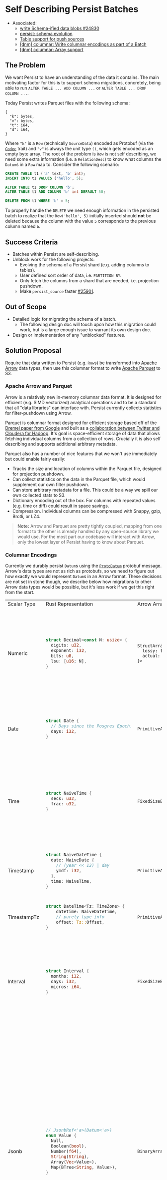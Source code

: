# Self Describing Persist Batches

- Associated:
  - [write Schema-ified data blobs #24830](https://github.com/MaterializeInc/database-issues/issues/7411)
  - [persist: schema evolution](https://github.com/MaterializeInc/database-issues/issues/4818)
  - [Table support for push sources](https://github.com/MaterializeInc/database-issues/issues/6896)
  - [[dnm] columnar: Write columnar encodings as part of a Batch](https://github.com/MaterializeInc/materialize/pull/26120)
  - [[dnm] columnar: Array support](https://github.com/MaterializeInc/materialize/pull/25848)

## The Problem

We want Persist to have an understanding of the data it contains. The main
motivating factor for this is to support schema migrations, concretely,
being able to run `ALTER TABLE ... ADD COLUMN ...` or
`ALTER TABLE ... DROP COLUMN ...`.

Today Persist writes Parquet files with the following schema:

```
{
  "k": bytes,
  "v": bytes,
  "t": i64,
  "d": i64,
}
```

Where `"k"` is a `Row` (technically `SourceData`) encoded as Protobuf (via the
[`Codec`](https://github.com/MaterializeInc/materialize/blob/d0aa5b7d0b47e55cf4e211e507116a41cb7f8680/src/persist-types/src/lib.rs#L39)
trait) and `"v"` is always the unit type `()`, which gets encoded as an empty
byte array. The root of the problem is `Row` is not self describing, we need
some extra information (i.e. a `RelationDesc`) to know what columns the
`Datum`s in a `Row` map to. Consider the following scenario:

```sql
CREATE TABLE t1 ('a' text, 'b' int);
INSERT INTO t1 VALUES ('hello', 5);

ALTER TABLE t1 DROP COLUMN 'b';
ALTER TABLE t1 ADD COLUMN 'b' int DEFAULT 50;

DELETE FROM t1 WHERE 'b' = 5;
```

To properly handle the `DELETE` we need enough information in the persisted
batch to realize that the `Row('hello', 5)` initially inserted should __not__
be deleted because the column with the value `5` corresponds to the previous
column named `b`.

## Success Criteria

* Batches within Persist are self-describing.
* Unblock work for the following projects:
  * Evolving the schema of a Persist shard (e.g. adding columns to tables).
  * User defined sort order of data, i.e. `PARTITION BY`.
  * Only fetch the columns from a shard that are needed, i.e. projection
    pushdown.
  * Make `persist_source` faster [#25901](https://github.com/MaterializeInc/database-issues/issues/7726).

## Out of Scope

* Detailed logic for migrating the schema of a batch.
  * The following design doc will touch upon how this migration could work, but
    is a large enough issue to warrant its own design doc.
* Design or implementation of any "unblocked" features.

## Solution Proposal

Require that data written to Persist (e.g. `Row`s) be transformed into
[Apache Arrow](https://arrow.apache.org/) data types, then use this columnar
format to write [Apache Parquet](https://parquet.apache.org/) to S3.

### Apache Arrow and Parquet

Arrow is a relatively new in-memory columnar data format. It is designed for
efficient (e.g. SIMD vectorized) analytical operations and to be a standard
that all "data libraries" can interface with. Persist currently collects
statistics for filter-pushdown using Arrow.

Parquet is columnar format designed for efficient storage based off of the
[Dremel paper from Google](https://research.google/pubs/dremel-interactive-analysis-of-web-scale-datasets-2/)
and built as a [collaboration between Twitter and Cloudera for Hadoop](https://blog.twitter.com/engineering/en_us/a/2013/announcing-parquet-10-columnar-storage-for-hadoop).
It's goal is space-efficient storage of data that allows fetching individual
columns from a collection of rows. Crucially it is also self describing and
supports additional arbitrary metadata.

Parquet also has a number of nice features that we won't use immediately but
could enable fairly easily:

* Tracks the size and location of columns within the Parquet file, designed for
  projection pushdown.
* Can collect statistics on the data in the Parquet file, which would
  supplement our own filter pushdown.
* Can store arbitrary metadata for a file. This could be a way we spill our own
  collected stats to S3.
* Dictionary encoding out of the box. For columns with repeated values (e.g.
  time or diff) could result in space savings.
* Compression. Individual columns can be compressed with Snappy, gzip, Brotli,
  or LZ4.

> **Note:** Arrow and Parquet are pretty tightly coupled, mapping from one format to
the other is already handled by any open-source library we would use. For the
most part our codebase will interact with Arrow, only the lowest layer of
Persist having to know about Parquet.

### Columnar Encodings

Currently we durably persist `Datum`s using the [`ProtoDatum`](https://github.com/MaterializeInc/materialize/blob/d0aa5b7d0b47e55cf4e211e507116a41cb7f8680/src/repr/src/row.proto#L32-L69)
protobuf message. Arrow's data types are not as rich as protobufs, so we need
to figure out how exactly we would represent `Datum`s in an Arrow format. These
decisions are not set in stone though, we describe below how migrations to
other Arrow data types would be possible, but it's less work if we get this
right from the start.

<table>
<tr>
<td> Scalar Type </td><td> Rust Representation </td><td> Arrow Array </td><td> Notes </td>
</tr>

<tr>
<td> Numeric </td>
<td>

```rust
struct Decimal<const N: usize> {
  digits: u32,
  exponent: i32,
  bits: u8,
  lsu: [u16; N],
}
```

</td>
<td>

```
StructArray<{
  lossy: f64,
  actual: Bytes,
}>
```

</td>
<td>

Encoded as two values, a lossy `f64` for sorting and filtering, then a
serialized representation of `Decimal` as opaque bytes.

See <https://speleotrove.com/decimal/dnnumb.html> for an explanation as to what
the fields in the Rust type represent.

> **Note:** Arrow does have [`Decimal`](https://docs.rs/arrow/latest/arrow/datatypes/enum.DataType.html#variant.Decimal128)
types, but we opt not to use them because they can't represent the full range
of values that can be represented by `Numeric`. Specifically, the `Decimal`
types are fixed-point and the largest variant, [`Decimal256`], has a maximum
precision of 76 digits. `Numeric` is floating-point and has a maximum precision
of 39 digits, which means we would need a fixed-point number capable of storing
78 digits which Arrow doesn't have.

</td>

<tr>
<td> Date </td>
<td>

```rust
struct Date {
  // Days since the Posgres Epoch.
  days: i32,
}
```

</td>
<td>

`PrimitiveArray<i32>`

</td>
<td>

Directly encode the number of days since the UNIX Epoch (1970-01-01).

> **Alternative:** We could encode this as number of days since the Postgres
Epoch so it would be a direct representation of the Rust type, but I'm leaning
towards encoding as days since the UNIX epoch for consistency with `Timestamp`
which does is also relative to the UNIX epoch. The max value supported for
`Date` in Postgres is the year 5,874,897 AD which can be represented with
either offset.

</td>

<tr>
<td> Time </td>
<td>

```rust
struct NaiveTime {
  secs: u32,
  frac: u32,
}
```

</td>
<td>

`FixedSizeBinary[8]`

</td>
<td>

Represented as the `secs` field and `frac` field encoded in that order as
big-endian.

> **Alternative:** We could represent this as number of nanoseconds since
midnight which is a bit more general but is a more costly at runtime for
encoding. Ideally Persist encoding is a fast as possible so I'm leaning towards
the more direct-from-Rust approach.

> Note: We only need 47 bits to represent this total range, leaving 19 bits
unused. In the future if we support the `TIMETZ` type we could probably also
represent that in a `u64`, using these extra bits to store the timezone.

</td>

<tr>
<td> Timestamp </td>
<td>

```rust
struct NaiveDateTime {
  date: NaiveDate {
    // (year << 13) | day
    ymdf: i32,
  },
  time: NaiveTime,
}
```

</td>
<td>

`PrimitiveArray<i64>`

</td>
<td>

`chrono` (our underlying date time library) uses a more memory efficient
encoding of date by squeezing both year and day into a single `i32`, combined
with a `NaiveTime` this ends up being 12 bytes.


We can repesent this same range of time as the number of microseconds since
the UNIX epoch in an `i64`. Postgres does something very similar, the only
difference is it uses an offset of 2000-01-01.

</td>

<tr>
<td> TimestampTz </td>
<td>

```rust
struct DateTime<Tz: TimeZone> {
    datetime: NaiveDateTime,
    // purely type info
    offset: Tz::Offset,
}
```

</td>
<td>

`PrimitiveArray<i64>`

</td>
<td>

Just like Timestamp, we'll encode this as the number of microseconds since
the UNIX epoch. We don't actually need to store any timezone information,
instead we convert to the session timezone when loaded. This is how Postgres
works.

</td>

<tr>
<td> Interval </td>
<td>

```rust
struct Interval {
  months: i32,
  days: i32,
  micros: i64,
}
```

</td>
<td>

`FixedSizeBinary[16]`

</td>
<td>

Represented by encoding the `months`, `days`, and `micros` fields encoded as
big endian.

> **Alternative:** The smallest possible representation for interval would be
11 bytes, or 12 if we don't want to do bit swizzling. But other than space
savings I don't believe there is a benefit to this approach. In fact it would
incur some computational overhead to encode and there are no benefits from a
SIMD perspective either.

> **Alternative:** We could represent `Interval`s in a `StructArray` but we
don't expose the internal details of `Interval` so this wouldn't aid in
filtering or pushdown. The only benefit of structuring an interval would be for
space reduction if we enable dictionary encoding.

</td>

<tr>
<td> Jsonb </td>
<td>

```rust
// JsonbRef<'a>(Datum<'a>)
enum Value {
  Null,
  Boolean(bool),
  Number(f64),
  String(String),
  Array(Vec<Value>),
  Map(BTree<String, Value>),
}
```

</td>
<td>

`BinaryArray`

</td>
<td>

Serialize JSON with the existing protobuf types, i.e. ProtoDatum, and store
this binary blob.

> **Structured Data:** An option is to structure the JSON data using an Arrow
Union type. What is nice about this approach is it would allow us to do some
form of projection pushdown on the JSON data. The main issue though is Arrow
does not really support recursive data types. In fact, it is impossible to
statically define the above `Value` enum in Arrow. The only option is to
dynamically generate a DataType/schema given a column of values, see [1] for an
example of this approach. I don't believe dynamically generating the schema is
a good option because it is relatively complex, and we would end up with
arbitrarily deep schemas based on user provided data. The arbitrarily deep
schemas particularly concerns me because it would have unpredictable
performance.

> **Alternative:** An alternative to fully structing the data is structuing it
with a depth limit. For example, structuring up-to X levels deep, and then
binary encoding the rest. This gets us predictable performance with the ability
to do limited pushdown, at the cost of code complexity. This is probably the
best approach in the long term, but in my opinion the additional technical
complexity makes it out-of-scope for the initial implementation.

> **Alternative:** Instead of serializing the JSON data with protobuf, we could
use a different serialization format like [BSON](https://bsonspec.org/). This
approach is nice because it gets us a path to entirely eliminating `ProtoDatum`
(🔥) but I am slightly leaning away from this given Protobuf is already used so
heavily in our codebase. If we do use a different serialization format we'll
need to be careful about how we encode numeric data, currently our JSON `Datum`
uses `ProtoNumeric` which has very high precision.

I am leaning away from this approach because we already use protobuf internally
so it's well understood, and there are a few tricks we can use to improve
deserialization to greatly improve our performance, e.g. zero-copy strings,
lazy deserialization, and skipping fields we don't care about.

[1] https://gist.github.com/ParkMyCar/594f647a1bc5a146bb54ca46e6e95680

</td>

<tr>
<td> UUID </td>
<td>

```rust
extern crate uuid;

uuid::Uuid([u8; 16])
```

</td>
<td>

`FixedSizeBinary[16]`

</td>
<td>

Encode the bytes from the `Uuid` directly into a fixed size buffer.

</td>

<tr>
<td> Array </td>
<td>

```rust
struct Array {
  elements: DatumList,
  dims: ArrayDimensions,
}
```

</td>
<td>

```
ArrayDimensions: StructArray<{
  lower_bound: i64,
  length: u64,
}>

Array: StructArray<{
  elements: VariableListArray<T>,
  dimensions: VariableListArray<ArrayDimensions>,
}>
```

</td>
<td>

Store all arrays (including multidimensional) linearly in Row-major order, with
their metadata structured.

Arrays are a bit tricky, their shape must be rectangular but all of the values
in a column don't need to have the same shape, and users can specify a logical
lower bound other than 1. For example, the following is valid:

```sql
CREATE TABLE t1 (a int[]);
INSERT INTO t1 VALUES (ARRAY[1]), (ARRAY[ARRAY[2], ARRAY[3]]);
```

Even though column `a` is defined as a single dimension `int[]`, it's valid to
insert a multi-dimensional array. This is because arrays in Postgres are all a
single type, in other words, `int[]` and `int[][][]` are the same type.

> **Alternative:** We could binary encode the `ArrayDimensions` data but the
Arrow types aren't too complex, so it's not clear that this would definitely be
a better solution.

</td>

<tr>
<td> List </td>
<td>

```rust
// DatumList<'a>.
Vec<T>
```

</td>
<td>

`VariableSizeList<T>`

</td>
<td>

A list of values.

> **Note:** Unlike `Array`, all the values in a column of `List`s must have the
same number of dimensions. Also internally [Arrow represents nested lists](https://arrow.apache.org/docs/format/Columnar.html#list-layout)
in a Row-major format.

</td>

<tr>
<td> Record </td>
<td>

```rust
Vec<(ColumnName, ColumnType)>
```

</td>
<td>

`StructArray`

</td>
<td>

All Record types have the same schema, so at creation time we can define the
schema of the column. This is different than JSON where all values can have a
different schema/shape.

</td>

<tr>
<td> Map </td>
<td>

```rust
// DatumMap<'a>.
HashMap<String, T>
```

</td>
<td>

`MapArray`

</td>
<td>

The Arrow spec does not include the concept of a Map but the `arrow2` and
`arrow-rs` crates have a `MapArray` type that is a list of tuples.

> **Alternative:** We could encode maps to some binary format, e.g. proto, and
store them as a binary blob. While this might be simpler it prevents us from
being able to push down optimizations into the map.

</td>

<tr>
<td> MzTimestamp </td>
<td>

```rust
struct MzTimestamp(u64);
```

</td>
<td>

`PrimitiveArray<u64>`

</td>
<td>

Number of milliseconds since the UNIX epoch.

</td>

<tr>
<td> Range </td>
<td>

```rust
struct Range<T> {
  lower: RangeBound<T> {
    inclusize: bool,
    bound: Option<T>,
  },
  upper: RangeBound<T>,
}
```

</td>
<td>

```
RangeBound: StructArray<{
  inclusive: bool,
  bound: T,
}>
```

```
Range: StructArray<{
  lower: RangeBound,
  upper: RangeBound,
}>
```

</td>
<td>

Structure the data as it is in Rust.

Ranges seem pretty interesting and powerful, so Persist having an understanding
of the data seems worthwhile for the long term. They could also be entirely
unused (I'm not sure) in which case the complexity of encoding these in a
structured way might not be worth it.

> **Alternative:** Encode a Range into a binary format and store it as a blob.

</td>

<tr>
<td> MzAclItem </td>
<td>

```rust
struct MzAclItem {
  // String
  grantee: RoleId,
  // String
  grantor: RoleId,
  // u64
  acl_mode: AclMode,
}
```

</td>
<td>

```
StructArray<{
  grantee: String,
  grantor: String,
  acl_mode: u64,
}>
```

</td>
<td>

Structure the data as it is in Rust.

> **Alternative:** Encode an MzAclItem into a binary format and store it as a blob.

</td>

<tr>
<td> AclItem </td>
<td>

```rust
struct AclItem {
  // u32
  grantee: Oid,
  // u32
  grantor: Oid,
  // u64
  acl_mode: AclMode,
}
```

</td>
<td>

```
StructArray<{
  grantee: u32,
  grantor: u32,
  acl_mode: u64,
}>
```

</td>
<td>

Structure the data as it is in Rust.

> **Alternative:** It would be relatively easy to stitch together the three
values that make up an `AclItem` into a `FixedSizeBinary<16>`, it should even
sort the same as its Rust counterpart.

</td>

<tr>
<td> Int2Vector </td>
<td>

```rust
Vec<i16>
```

</td>
<td>

`VariableSizeList<i16>`

</td>
<td>

Structure the data as it is in Rust.

</td>

</table>

### Extension Types

Arrow has the concept of [Extension Types](https://arrow.apache.org/docs/format/Columnar.html#extension-types)
which do not change the physical layout of a column, but allow you to identify
the kind of data stored in a column by tagging it with metadata. At the time
of writing there are only two accepted [canonical extension types](https://arrow.apache.org/docs/format/CanonicalExtensions.html#official-list)
but we are free to create our own.

As part of our mapping from `Datum` to Arrow column we could include an
extension type in the column's metadata, specifically:
```
'ARROW:extension:name': 'materialize.persist.<version>.<datum_name>'
```
To start `<version>` will just be `1`, but could be used in the future to
evolve how we represent `Datum`s in Arrow. And we include the 'persist'
namespacing to make sure we don't collide with any other Materialize Arrow
formats, e.g. for `COPY TO ...`.

> **Note:** The [guidance](https://arrow.apache.org/docs/format/Columnar.html#extension-types)
provided by the Arrow Project is to name extension types with a prefix to
prevent collisions with other applications. I don't think this really matters
for Persist, but I don't see a reason not to follow this pattern.

### Schemas and Column Naming

When writing Arrow columns as Parquet you need to include a schema, which
requires each column to be named. Instead of using the externally visible
column names, we could name the Arrow fields with their column index. For
example, a table with two columns 'foo' and 'bar' would be persisted with
column names '0' and '1'. This is a bit forward looking, but aims to support
two goals:

1. Dropping and adding columns of the same name. We would use an
   auto-incrementing tag number instead of column index, but would allow us to
   distinguish between these two states.
2. Users that consider column names to be sensitive. Definitely not a blocker
   but redacting possibly sensitive information at the lowest levels seems like
   a good win.

Like Extension Types, schemas can also be tagged with metadata. We already
write some [limited metadata](https://github.com/MaterializeInc/materialize/blob/7135e53182c77e2c2fe31fe2aa700adc37ac134d/src/persist/src/indexed/columnar/parquet.rs#L54-L59)
to our Parquet files in the form of a [protobuf message](https://github.com/MaterializeInc/materialize/blob/7135e53182c77e2c2fe31fe2aa700adc37ac134d/src/persist/src/persist.proto#L26-L35)
I propose we extend this message to include a "version" which initially
will just be `1` and can be incremented at its own pace. The goal of this
"batch version" is it gives us a way to entirely ignore the new columnar data
if necessary. For example, say we incorrectly encode the new structured format
and should always ignore the bad data on decode, bumping the version number
gives us an easy way to do that.

### Migration

#### Introducing Columnar/Structured Data

Today data is encoded with the `Codec` trait and written to S3 with the
following Parquet schema:

```
{
  "k": bytes,
  "v": bytes,
  "t": i64,
  "d": i64,
}
```

To migrate to the new structured data I propose we extend the above schema to:

```
{
  "k": bytes,
  "v": bytes,
  "t": i64,
  "d": i64,
  "k_s": {
    // ... nested structured data
  },
  "v_s": {
    // ... nested structured data
  },
}
```

In other words, we dual encode blobs with both `Codec` and Arrow and write them
to a single Parquet file. This has the following benefits:

1. Slow rollout/shadow migration. If we write both formats we can let this
   change bake for as long as we would like, validating that `Codec` and Arrow
   decode to the same `Row`s. Reading only Arrow data could be turned on or off
   via a LaunchDarkly flag.
2. Incremental progress. If we write both formats then we could read back Arrow
   data but sort and consolidate with the `Codec` format. Currently decoding
   protobuf (i.e. `ProtoDatum`) is computationally expensive, getting an
   incremental win of improving decode time would be nice.
3. Doesn't increase the number of `PUT` or `GET` requests to `S3`.
4. Doesn't require any change to state stored in Consensus.
5. (Forward looking) When we switch to reading only Arrow data we can leverage
   Parquet's projection pushdown to ignore the old `'k'` and `'v'` columns.

The current max blob size is 128MiB, we have two options for how we want to
handle the "max" size when we write both `Codec` data and Arrow at the same
time.

1. Ignore Arrow when calculating the max. This increases the size of S3 objects
   which may impact performance for things that have been tuned to assume
   128MiB sized objets, e.g. compute back pressure.
2. Include Arrow when calculating the max. This reduces the amount of rows that
   can get stored in a single blob, thus increasing the number of Parts
   per-Run. This increases the number of S3 `GET`s and `PUT`s which could
   impact cost, and requires `ConsolidatingIter` to handle a larger number of
   Parts.

Neither option is great, but I am leaning towards [1] since it puts the
pressure/complexity on S3 and the network more than Persist internals. To make
sure this solution is stable we can add Prometheus metrics tracking the size of
blobs we read from S3 and monitor them during rollout to staging and canaries.

### Consolidation and Compaction

To start we can write both the `Codec` and Arrow versions of the data, and do
compaction based on the bytes from `Codec`. Eventually we'll need to
consolidate the Arrow data directly which requires sorting the data. Sorting
an Arrow `StructArray` is possible (e.g. the `pyarrow` library [supports it](https://arrow.apache.org/docs/python/generated/pyarrow.StructArray.html#pyarrow.StructArray.sort))
but neither the `arrow-rs` or `arrow2` crates support it. I filed an
[issue with `arrow-rs`](https://github.com/apache/arrow-rs/issues/5559) but
realistically this is something we'll probably need to implement. Once data is
sorted consolidating an Arrow array is relatively easy and fast! To delete a
value all we need to do is unset the bit in the
[validity bitmap](https://arrow.apache.org/docs/format/Columnar.html#validity-bitmaps)
for that value.

#### Across Multiple Versions of Data

There are three different scenarios we need to handle consolidation for:

1. Evolving the way we encode `Datum`s to Arrow Arrays.
2. Batch A with `Codec` data, Batch B with Arrow Arrays.
3. Two batches across different versions of a table (e.g. after `ALTER TABLE .. ADD COLUMN ...`)

For all of these scenarios I believe we can handle consolidation by first
decoding to the Rust type (e.g. `Row`) and consolidating based on that. It will
be relatively inefficient, but none of these scenarios should happen too often.

> **Note:** In the current state of the world we'll need to support compacting
`Codec` and Arrow data forever since we can't guarantee all batches written
with `Codec` have been compacted yet. The ability to make this guarantee is
something we could add to [Compaction 2.0](https://github.com/MaterializeInc/database-issues/issues/4809).

> **Note:** While technically out-of-scope for this design doc, we can
implement efficient consolidation for case 3 (table evolution) without decoding
to the Rust type. For columns that have been dropped we can drop the
corresponding Arrow Array or for new columns with a default value we can add a
[run-end encoded array](https://arrow.apache.org/docs/format/Columnar.html#run-end-encoded-layout),
both should take `O(1)` time.

## Minimal Viable Prototype

While not a working prototype I have three draft PRs that validate the ideas
described in this design doc.

* [[dnm] columnar: Write columnar encodings as part of a Batch](https://github.com/MaterializeInc/materialize/pull/26120)
  * Explores the migration strategy of writing `'k_s'` and `'v_s'` with our
    current Parquet schema.
* [[dnm] columnar: Array support](https://github.com/MaterializeInc/materialize/pull/25848)
  * Adds support for Array types in our current columnar framework.
* [[dnm] columnar: UUID support](https://github.com/MaterializeInc/materialize/pull/25853)
  * Adds support for UUID types in our current columnar framework.

### Ordering of Work

A goal of this project is to break up the work to provide incremental value.
This makes code easier to review, allows changes to bake for longer periods of
time, and we can pause on work if something else arrises.

An approximate ordering of work would be:

1. Implement a "V0" Arrow encoding for non-primitive types that is the encoded
   `ProtoDatum` representation and collects no stats. This unblocks writing
   structured columnar data, and asynchronously we can nail down the right
   Arrow encoding formats.
2. Begin writing structured columnar data to S3 for staging and prod canaries,
   in the migration format. Allows us to begin a "shadow migration" and
   validate the new format.
3. Serve reads from the new structured columnar data. For `Datum`s that have
   had non-V0 Arrow encodings implemented, this allows us to avoid decoding
   `ProtoDatum` in the read path, which currently is relatively expensive.
   Crucially this is possible without supporting consolidation via Arrow
   because we don't yet consolidate on read.
4. Implement the `Datum` to Arrow encodings and migrate from the "V0" encoding
   introduced in step 1. They can be implemented independent of one another,
   and would allow us to begin collecting stats for filter pushdown for the new
   type and further optimize our reads.
5. Support consolidating with Arrow data, including consolidating `Codec` with
   Arrow. Allows us to stop writing `Codec` for new batches, saving on S3
   costs.

After all 4 of these things are completed, we would be able to stop encoding
with `ProtoDatum` entirely.

## Forward Looking

The following changes are out of scope for this project, but our goal is to
unblock these features with the described work.

* `ALTER TABLE ... [ADD | DROP] COLUMN ...`

  * Batches within Persist being self describing, and including a way to
    uniquely tag columns are the two features currently missing that are
    required for adding columns to tables.

* User specified sorting of data, `PARTITION BY`

  * Persist understanding the structure of data in a Batch allows us to sort
    on columns within that batch.

* Projection Pushdown

  * Parquet has builtin support for projection pushdown. It appends metadata
    about the file which describes where each column chunk is located.

## Alternatives

### Why Parquet?

I found serialization formats generally fell into two categories:

1. Mainly used for inter-process communication, e.g. Protobuf, JSON,
   FlatBuffers, etc.
2. Designed for storing tabular data, e.g. jsonl, CSV, Apache Avro, Apache ORC,
   etc.

While we could store the formats in group 1 (e.g. today we store a list of
protobuf encoded objects) they lack the features of group 2 which work well for
large amounts of data, e.g. compression or dictionary encoding.

Out of the formats in group 2, it's generally accepted that columnar formatted
data is better for analytical workloads. That eliminates row based formats like
Apache Avro, CSV, and jsonl.

The only serialization format, other than Apache Parquet, I could find that was
designed for large tabular data and columnar formatted was Apache ORC. I didn't
do too much research into ORC, nor think it's the right fit for us, because it
doesn't have much support in the open source community. There is only a partial
[Rust implementation](https://crates.io/crates/orc-rust) which has little
usage.

#### What about our own format?

I briefly explored the idea of inventing our own serialization format. Because
we're serializing a specific kind of data structure with a specific access
pattern there are probably some optimizations we could make for the format. But
in my opinion these possible benefits are not worth the time and maintenance
required to invent our own format, considering where we are today.

### Why Arrow?

There are not many in-memory columnar formats other than Arrow. I did find
[lance](https://github.com/lancedb/lance) which is a fairly popular columnar
format written in Rust, but it's geared towards Machine Learning and LLMs. In
fact, when I looked a bit deeper parts of `lance` seemed to use Arrow directly?
Given this and the different goals it doesn't seem like it would be a good fit.

#### Can we use Parquet directly?

Currently we only use Arrow Arrays to collect stats on the data we're writing,
so we're not really benefiting from Arrow's high performance compute kernels.
It is possible to go from `Datum`s straight to Parquet types, but when
exploring this I found Parquet to be a much lower level interface than desired,
and Arrow offered the appropriate abstraction that made mapping `Datum`s
relatively easy.

Arrow also allows for faster random access than Parquet. While not used today,
it's a nice property to have.

### Migration Format

There is one other alternative for how we migrate to the new columnar format,
which is write two blobs to S3 instead of one. We could continue to write blobs
as they are today and then begin writing a second blob that has only our
columnar data. This avoids the issues with blob size that the proposed solution
has, but otherwise has a number of its own issues:

1. Increases `GET`s and `PUT`s to S3, increasing cost.
2. Requires changing our stored state in Consensus. Each `Part` would not have
   two blobs associated, and we need to keep track of these at some layer.
3. Introduces the possibility of inconsistencies. While not likely, it would be
   possible for one blob to exist while the other doesn't.

## Open questions

None currently
